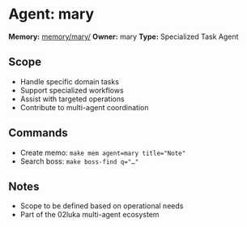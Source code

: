 # Agent: mary

**Memory:** [memory/mary/](../../memory/mary/)
**Owner:** mary
**Type:** Specialized Task Agent

## Scope
- Handle specific domain tasks
- Support specialized workflows
- Assist with targeted operations
- Contribute to multi-agent coordination

## Commands
- Create memo: `make mem agent=mary title="Note"`
- Search boss: `make boss-find q="…"`

## Notes
- Scope to be defined based on operational needs
- Part of the 02luka multi-agent ecosystem
